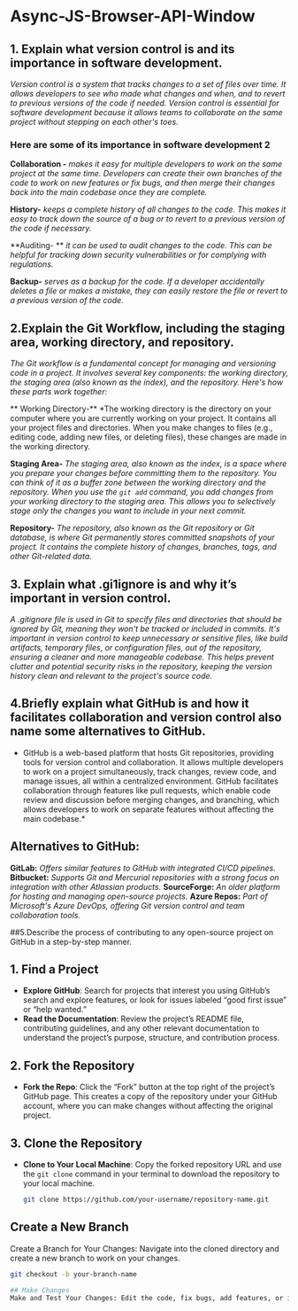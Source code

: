 # Async-JS-Browser-API-Window

## 1. Explain what version control is and its importance in software development.
*Version control is a system that tracks changes to a set of files over time. It allows developers to see
who made what changes and when, and to revert to previous versions of the code if needed. Version control is
essential for software development because it allows teams to collaborate on the same project without
stepping on each other's toes.*

### Here are some of its importance in software development 2

**Collaboration -** *makes it easy for multiple developers to work on the same project at the same time.
Developers can create their own branches of the code to work on new features or fix bugs, and then merge
their changes back into the main codebase once they are complete.*

**History-**  *keeps a complete history of all changes to the code. This makes it easy to track down the source of
a bug or to revert to a previous version of the code if necessary.*

**Auditing- **  *it can be used to audit changes to the code. This can be helpful for tracking down security
vulnerabilities or for complying with regulations.*

**Backup-** *serves as a backup for the code. If a developer accidentally deletes a file or makes a mistake,
they can easily restore the file or revert to a previous version of the code.*


## 2.Explain the Git Workflow, including the staging area, working directory, and repository.

*The Git workflow is a fundamental concept for managing and versioning code in a project. It involves several key components: the working directory, the staging area (also known as the index), and the repository. Here's how these parts work together:*

** Working Directory-** *The working directory is the directory on your computer where you are currently working on your project. It contains all your project files and directories. When you make changes to files (e.g., editing code, adding new files, or deleting files), these changes are made in the working directory.

**Staging Area-**  *The staging area, also known as the index, is a space where you prepare your changes before committing them to the repository. You can think of it as a buffer zone between the working directory and the repository. When you use the `git add` command, you add changes from your working directory to the staging area. This allows you to selectively stage only the changes you want to include in your next commit.*

**Repository-** *The repository, also known as the Git repository or Git database, is where Git permanently stores committed snapshots of your project. It contains the complete history of changes, branches, tags, and other Git-related data.*

## 3. Explain what .gi1ignore is and why it’s important in version control.

*A .gitignore file is used in Git to specify files and directories that should be ignored by Git, meaning they won't be tracked or included in commits. It's important in version control to keep unnecessary or sensitive files, like build artifacts, temporary files, or configuration files, out of the repository, ensuring a cleaner and more manageable codebase.*
*This helps prevent clutter and potential security risks in the repository, keeping the version history clean and relevant to the project's source code.*

## 4.Briefly explain what GitHub is and how it facilitates collaboration and version control also name some alternatives to GitHub.

* GitHub is a web-based platform that hosts Git repositories, providing tools for version control and collaboration. It allows multiple developers to work on a project simultaneously, track changes, review code, and manage issues, all within a centralized environment. GitHub facilitates collaboration through features like pull requests, which enable code review and discussion before merging changes, and branching, which allows developers to work on separate features without affecting the main codebase.*

## Alternatives to GitHub:

**GitLab:** *Offers similar features to GitHub with integrated CI/CD pipelines.*
**Bitbucket:** *Supports Git and Mercurial repositories with a strong focus on integration with other Atlassian products.*
**SourceForge:** *An older platform for hosting and managing open-source projects.*
**Azure Repos:** *Part of Microsoft's Azure DevOps, offering Git version control and team collaboration tools.*

##5.Describe the process of contributing to any open-source project on GitHub in a step-by-step manner.



## 1. Find a Project
- **Explore GitHub**: Search for projects that interest you using GitHub’s search and explore features, or look for issues labeled “good first issue” or “help wanted.”
- **Read the Documentation**: Review the project’s README file, contributing guidelines, and any other relevant documentation to understand the project’s purpose, structure, and contribution process.

## 2. Fork the Repository
- **Fork the Repo**: Click the “Fork” button at the top right of the project’s GitHub page. This creates a copy of the repository under your GitHub account, where you can make changes without affecting the original project.

## 3. Clone the Repository
- **Clone to Your Local Machine**: Copy the forked repository URL and use the `git clone` command in your terminal to download the repository to your local machine.
  ```bash
  git clone https://github.com/your-username/repository-name.git 
  

## Create a New Branch
Create a Branch for Your Changes: Navigate into the cloned directory and create a new branch to work on your changes.
```bash
git checkout -b your-branch-name

## Make Changes
Make and Test Your Changes: Edit the code, fix bugs, add features, or improve documentation. Ensure your changes are tested and follow the project's coding standards.


